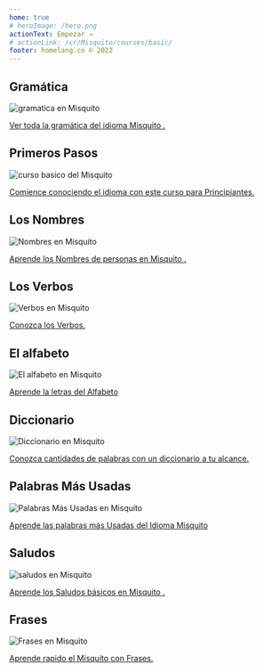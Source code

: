 ```yaml
---
home: true
# heroImage: /hero.png
actionText: Empezar →
# actionLink: /cr/Misquito/courses/basic/
footer: homelang.co © 2022  
---
```


<div class="features">
  <div class="feature">
    <h2>Gramática </h2>
    <img src="/home/grammar.jpg" alt="gramatica en Misquito	">
    <p><a href="/hn/misquito/grammar/guide/">Ver toda la gramática del idioma Misquito	.</a></p>
  </div>
  <div class="feature">
    <h2>Primeros Pasos</h2>
    <img src="/home/courses.jpg" alt="curso basico del Misquito	">
    <p><a href="/hn/misquito/courses/basic/">Comience conociendo el idioma con este curso para Principiantes.</a></p>
  </div>
  <div class="feature">
    <h2>Los Nombres</h2>
    <img src="/home/people.jpg" alt="Nombres en Misquito	">
    <p><a href="/hn/misquito/vocabulary/people/">Aprende los Nombres de personas en Misquito	.</a></p>
  </div>
   <div class="feature">
    <h2>Los Verbos </h2>
    <img src="/home/verbs.png" alt="Verbos en Misquito	">
    <p><a href="/hn/misquito/grammar/verbs/">Conozca los Verbos.</a></p>
  </div>
  <div class="feature">
    <h2>El alfabeto</h2>
    <img src="/home/alphabet.jpg" alt="El alfabeto en Misquito	">
    <p><a href="/hn/misquito/grammar/alphabet/">Aprende la letras del Alfabeto</a></p>
  </div>
     <div class="feature">
    <h2>Diccionario</h2>
    <img src="/home/dictionary.jpg" alt="Diccionario en Misquito	">
    <p><a href="/hn/misquito/dictionary/">Conozca cantidades de palabras con un diccionario a tu alcance.</a></p>
  </div>
  <div class="feature">
    <h2>Palabras Más Usadas</h2>
    <img src="/home/more_used.jpg" alt="Palabras Más Usadas en Misquito	">
    <p><a href="/hn/misquito/vocabulary/more_used/">Aprende las palabras más Usadas del Idioma Misquito	</a></p>
  </div>
    <div class="feature">
    <h2>Saludos</h2>
    <img src="/home/greetings.jpg" alt="saludos en Misquito	">
    <p><a href="/hn/misquito/vocabulary/greetings/">Aprende los Saludos básicos en Misquito	.</a></p>
  </div>
   <div class="feature">
    <h2>Frases</h2>
    <img src="/home/phrases.jpg" alt="Frases en Misquito	">
    <p><a href="/hn/misquito/vocabulary/phrases/">Aprende rapido el Misquito con Frases.</a></p>
  </div>
</div>

<!-- <counter/> -->